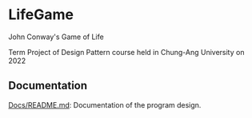 # LifeGame

John Conway's Game of Life

Term Project of Design Pattern course held in Chung-Ang University on 2022

## Documentation

[Docs/README.md](Docs/README.md): Documentation of the program design.